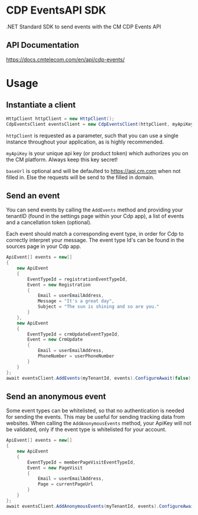 # CDP EventsAPI SDK
.NET Standard SDK to send events with the CM CDP Events API

## API Documentation
https://docs.cmtelecom.com/en/api/cdp-events/

# Usage

## Instantiate a client

```cs
HttpClient httpClient = new HttpClient();
CdpEventsClient eventsClient = new CdpEventsClient(httpClient, myApiKey);
```

`httpClient` is requested as a parameter, such that you can use a single instance throughout your application, as is highly recommended.

`myApiKey` is your unique api key (or product token) which authorizes you on the CM platform. Always keep this key secret!

`baseUrl` is optional and will be defaulted to https://api.cm.com when not filled in. Else the requests will be send to the filled in domain.

## Send an event

You can send events by calling the `AddEvents` method and providing your tenantID (found in the settings page within your Cdp app), a list of events and a cancellation token (optional).

Each event should match a corresponding event type, in order for Cdp to correctly interpret your message. The event type Id's can be found in the sources page in your Cdp app.

```cs
ApiEvent[] events = new[]
{
	new ApiEvent
	{
		EventTypeId = registrationEventTypeId,
		Event = new Registration
		{
			Email = userEmailAddress,
			Message = "It's a great day",
			Subject = "The sun is shining and so are you."
		}
	},
	new ApiEvent
	{
		EventTypeId = crmUpdateEventTypeId,
		Event = new CrmUpdate
		{
			Email = userEmailAddress,
			PhoneNumber = userPhoneNumber
		}
	}
};
await eventsClient.AddEvents(myTenantId, events).ConfigureAwait(false);
```

## Send an anonymous event

Some event types can be whitelisted, so that no authentication is needed for sending the events. This may be useful for sending tracking data from websites. When calling the `AddAnonymousEvents` method, your ApiKey will not be validated, only if the event type is whitelisted for your account.

```cs
ApiEvent[] events = new[]
{
	new ApiEvent
	{
		EventTypeId = memberPageVisitEventTypeId,
		Event = new PageVisit
		{
			Email = userEmailAddress,
			Page = currentPageUrl
		}
	}
};
await eventsClient.AddAnonymousEvents(myTenantId, events).ConfigureAwait(false);
```